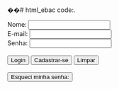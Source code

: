 ��#   h t m l _ e b a c 
 code:.
<!DOCTYPE html>
<html lang="pt-br">
<head>
    <meta charset="UTF-8">
    <meta name="viewport" content="width=device-width, initial-scale=1.0">
    <title>Acesso</title>
</head>
<body>
    <form>
    <lable>Nome: </lable>
    <input id="user" type="text" />
    <br/>
    <lable>E-mail: </lable>
    <input id="email" type="text" />
    <br />
    <lable>Senha: </lable>
    <input id="senha" type="password" />
    <br/>
    <br/>
    <button type="submit" >
        Login 
    </button>
    <button type="submit">
        Cadastrar-se
    </button>
    <button type="reset">
        Limpar
    </button>
    <br/>
    <br/>    
    <button type="submit" >
        Esqueci minha senha:
    </button>
    </form>
    
</body>
</html>

 
